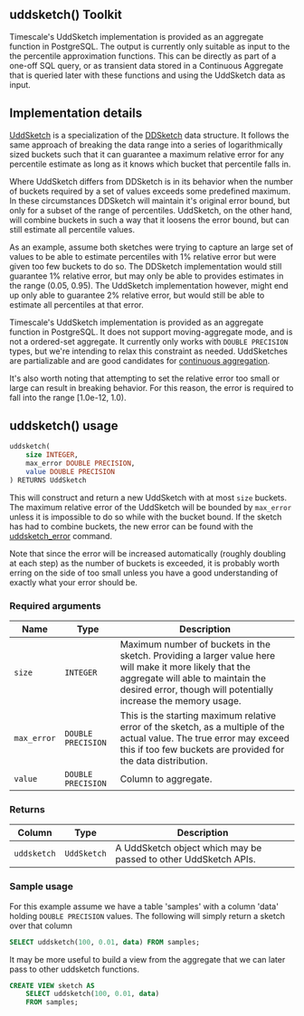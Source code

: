 ## uddsketch() <tag type="toolkit">Toolkit</tag>
Timescale's UddSketch implementation is provided as an aggregate function in 
PostgreSQL. The output is currently only suitable as input to the 
the percentile approximation functions. This can be directly as part of a one-off 
SQL query, or as transient data stored in a Continuous Aggregate that is queried 
later with these functions and using the UddSketch data as input.

## Implementation details

[UddSketch](https://arxiv.org/pdf/2004.08604.pdf) is a specialization of the 
[DDSketch](https://arxiv.org/pdf/1908.10693.pdf) data structure.  It follows the 
same approach of breaking the data range into a series of logarithmically sized 
buckets such that it can guarantee a maximum relative error for any percentile 
estimate as long as it knows which bucket that percentile falls in.

Where UddSketch differs from DDSketch is in its behavior when the number of buckets 
required by a set of values exceeds some predefined maximum.  In these circumstances 
DDSketch will maintain it's original error bound, but only for a subset of the 
range of percentiles.  UddSketch, on the other hand, will combine buckets in such 
a way that it loosens the error bound, but can still estimate all percentile values.

As an example, assume both sketches were trying to capture an large set of values 
to be able to estimate percentiles with 1% relative error but were given too few 
buckets to do so.  The DDSketch implementation would still guarantee 1% relative 
error, but may only be able to provides estimates in the range (0.05, 0.95).  The 
UddSketch implementation however, might end up only able to guarantee 2% relative 
error, but would still be able to estimate all percentiles at that error.

Timescale's UddSketch implementation is provided as an aggregate function in 
PostgreSQL. It does not support moving-aggregate mode, and is not a ordered-set 
aggregate. It currently only works with `DOUBLE PRECISION` types, but we're 
intending to relax this constraint as needed.  UddSketches are partializable and 
are good candidates for [continuous aggregation](https://docs.timescale.com/latest/using-timescaledb/continuous-aggregates).

It's also worth noting that attempting to set the relative error too small or 
large can result in breaking behavior.  For this reason, the error is required 
to fall into the range [1.0e-12, 1.0).

## uddsketch() usage

```SQL ,ignore
uddsketch(
    size INTEGER,
    max_error DOUBLE PRECISION,
    value DOUBLE PRECISION
) RETURNS UddSketch
```

This will construct and return a new UddSketch with at most `size` buckets. 
The maximum relative error of the UddSketch will be bounded by `max_error` unless 
it is impossible to do so while with the bucket bound.  If the sketch has had to 
combine buckets, the new error can be found with the [uddsketch_error](#error) 
command.

Note that since the error will be increased automatically (roughly doubling at 
each step) as the number of buckets is exceeded, it is probably worth erring on 
the side of too small unless you have a good understanding of exactly what your 
error should be.

### Required arguments
|Name| Type |Description|
|---|---|---|
| `size` | `INTEGER` | Maximum number of buckets in the sketch.  Providing a larger value here will make it more likely that the aggregate will able to maintain the desired error, though will potentially increase the memory usage. |
| `max_error` | `DOUBLE PRECISION` | This is the starting maximum relative error of the sketch, as a multiple of the actual value.  The true error may exceed this if too few buckets are provided for the data distribution. |
| `value` | `DOUBLE PRECISION` |  Column to aggregate.


### Returns

|Column|Type|Description|
|---|---|---|
| `uddsketch` | `UddSketch` | A UddSketch object which may be passed to other UddSketch APIs. |


### Sample usage
For this example assume we have a table 'samples' with a column 'data' holding
`DOUBLE PRECISION` values.  The following will simply return a sketch over that column

```SQL
SELECT uddsketch(100, 0.01, data) FROM samples;
```

It may be more useful to build a view from the aggregate that we can later pass 
to other uddsketch functions.

```SQL
CREATE VIEW sketch AS
    SELECT uddsketch(100, 0.01, data)
    FROM samples;
```
